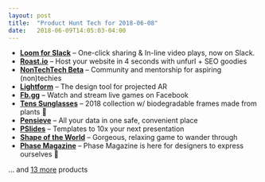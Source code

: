 ```yaml
---
layout: post
title:  "Product Hunt Tech for 2018-06-08"
date:   2018-06-09T14:05:03-04:00
---
```


* **[Loom for Slack](https://www.producthunt.com/posts/loom-for-slack?utm_campaign=producthunt-api&utm_medium=api&utm_source=Application%3A+Daily+Digest+RSS+%28ID%3A+3202%29)** – One-click sharing & In-line video plays, now on Slack.
* **[Roast.io](https://www.producthunt.com/posts/roast-io-2?utm_campaign=producthunt-api&utm_medium=api&utm_source=Application%3A+Daily+Digest+RSS+%28ID%3A+3202%29)** – Host your website in 4 seconds with unfurl + SEO goodies
* **[NonTechTech Beta](https://www.producthunt.com/posts/nontechtech-beta?utm_campaign=producthunt-api&utm_medium=api&utm_source=Application%3A+Daily+Digest+RSS+%28ID%3A+3202%29)** – Community and mentorship for aspiring (non)techies
* **[Lightform](https://www.producthunt.com/posts/lightform-2?utm_campaign=producthunt-api&utm_medium=api&utm_source=Application%3A+Daily+Digest+RSS+%28ID%3A+3202%29)** – The design tool for projected AR
* **[Fb.gg](https://www.producthunt.com/posts/fb-gg?utm_campaign=producthunt-api&utm_medium=api&utm_source=Application%3A+Daily+Digest+RSS+%28ID%3A+3202%29)** – Watch and stream live games on Facebook
* **[Tens Sunglasses](https://www.producthunt.com/posts/tens-sunglasses?utm_campaign=producthunt-api&utm_medium=api&utm_source=Application%3A+Daily+Digest+RSS+%28ID%3A+3202%29)** – 2018 collection w/ biodegradable frames made from plants 🌿
* **[Pensieve](https://www.producthunt.com/posts/pensieve?utm_campaign=producthunt-api&utm_medium=api&utm_source=Application%3A+Daily+Digest+RSS+%28ID%3A+3202%29)** – All your data in one safe, convenient place
* **[PSlides](https://www.producthunt.com/posts/pslides?utm_campaign=producthunt-api&utm_medium=api&utm_source=Application%3A+Daily+Digest+RSS+%28ID%3A+3202%29)** – Templates to 10x your next presentation
* **[Shape of the World](https://www.producthunt.com/posts/shape-of-the-world-2?utm_campaign=producthunt-api&utm_medium=api&utm_source=Application%3A+Daily+Digest+RSS+%28ID%3A+3202%29)** – Gorgeous, relaxing game to wander through
* **[Phase Magazine](https://www.producthunt.com/posts/phase-magazine?utm_campaign=producthunt-api&utm_medium=api&utm_source=Application%3A+Daily+Digest+RSS+%28ID%3A+3202%29)** – Phase Magazine is here for designers to express ourselves 💌

… and [13 more](https://www.producthunt.com/tech) products